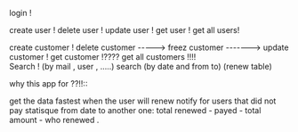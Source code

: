 <p>
login        !

create user  !
delete user  !
update user  !
get user     !
get all users!

create customer  !
delete customer   ----->  freez customer  ------->  update customer  !
get customer    !????
get all customers   !!!!  
Search               !  (by mail , user , .....) 
search     (by date and from to)  (renew table)


why this app for ??!!::

get the data fastest 
when the user will renew 
notify for users that did not pay
statisque  from date to another one: total renewed - payed - total amount - who renewed .
</p>